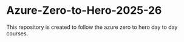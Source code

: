 # Azure-Zero-to-Hero-2025-26
This repository is created to follow the azure zero to hero day to day courses.
